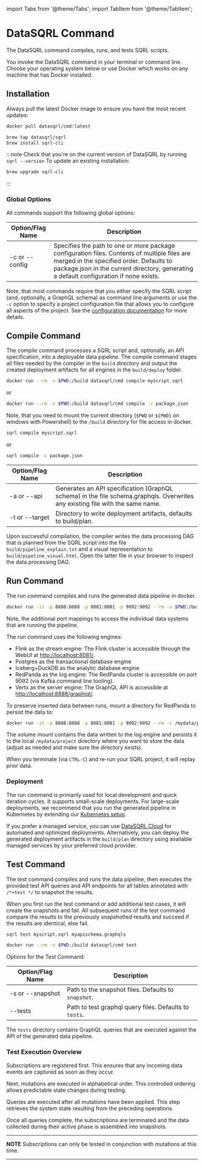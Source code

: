 import Tabs from '@theme/Tabs';
import TabItem from '@theme/TabItem';


# DataSQRL Command

The DataSQRL command compiles, runs, and tests SQRL scripts.

You invoke the DataSQRL command in your terminal or command line. Choose your operating system below or use Docker which works on any machine that has Docker installed.

## Installation

<Tabs groupId="cli">
<TabItem value="Docker" default>
Always pull the latest Docker image to ensure you have the most recent updates:

```bash
docker pull datasqrl/cmd:latest
```

</TabItem>
<TabItem value="Mac">

```bash
brew tap datasqrl/sqrl
brew install sqrl-cli
```

:::note
Check that you're on the current version of DataSQRL by running `sqrl --version`
To update an existing installation:

```bash
brew upgrade sqrl-cli
```
:::

</TabItem>
</Tabs>

### Global Options
All commands support the following global options:

|Option/Flag Name	|Description|
|--------------|---------------|
|-c or --config|	Specifies the path to one or more package configuration files. Contents of multiple files are merged in the specified order. Defaults to package.json in the current directory, generating a default configuration if none exists.|

Note, that most commands require that you either specify the SQRL script (and, optionally, a GraphQL schema) as command line arguments or use the `-c` option to specify a project configuration file that allows you to configure all aspects of the project. See the [configuration documentation](configuration.md) for more details.

## Compile Command

The compile command processes a SQRL script and, optionally, an API specification, into a deployable data pipeline.
The compile command stages all files needed by the compiler in the `build` directory and output the created deployment artifacts for all engines in the `build/deploy` folder.


<Tabs groupId="cli">
<TabItem value="Docker" default>

```bash
docker run --rm -v $PWD:/build datasqrl/cmd compile myscript.sqrl
```
or
```bash
docker run --rm -v $PWD:/build datasqrl/cmd compile -c package.json
```

Note, that you need to mount the current directory (`$PWD` or `${PWD}` on windows with Powershell) to the `/build`
directory for file access in docker.

</TabItem>
<TabItem value="Mac">

```bash
sqrl compile myscript.sqrl
```
or
```bash
sqrl compile -c package.json
```
</TabItem>
</Tabs>

|Option/Flag Name| 	Description                                                                                                                  |
|--------------|-------------------------------------------------------------------------------------------------------------------------------|
|-a or --api	| Generates an API specification (GraphQL schema) in the file schema.graphqls. Overwrites any existing file with the same name. |
|-t or --target	| Directory to write deployment artifacts, defaults to build/plan.                                                              |

Upon successful compilation, the compiler writes the data processing DAG that is planned from the SQRL script into the file `build/pipeline_explain.txt` and a visual representation to `build/pipeline_visual.html`. Open the latter file in your browser to inspect the data processing DAG.


## Run Command

The run command compiles and runs the generated data pipeline in docker.

<Tabs groupId="cli">
<TabItem value="Docker" default>

```bash
docker run -it -p 8888:8888 -p 8081:8081 -p 9092:9092 --rm -v $PWD:/build datasqrl/cmd run myscript.sqrl
```

Note, the additional port mappings to access the individual data systems that are running the pipeline.


</TabItem>
</Tabs>

The run command uses the following engines:
* Flink as the stream engine: The Flink cluster is accessible through the WebUI at [http://localhost:8081/](http://localhost:8081/).
* Postgres as the transactional database engine
* Iceberg+DuckDB as the analytic database engine
* RedPanda as the log engine: The RedPanda cluster is accessible on port 9092 (via Kafka command line tooling).
* Vertx as the server engine: The GraphQL API is accessible at [http://localhost:8888/graphiql/](http://localhost:8888/graphiql/).

To preserve inserted data between runs, mount a directory for RedPanda to persist the data to:

<Tabs groupId="cli">
<TabItem value="Docker" default>

```bash
docker run -it -p 8888:8888 -p 8081:8081 -p 9092:9092 --rm -v /mydata/project:/data/redpanda -v $PWD:/build datasqrl/cmd run myscript.sqrl
```

The volume mount contains the data written to the log engine and persists it to the local `/mydata/project` directory where you want to store the data (adjust as needed and make sure the directory exists).

</TabItem>
</Tabs>

When you terminate (via `CTRL-C`) and re-run your SQRL project, it will replay prior data.


### Deployment 

The run command is primarily used for local development and quick iteration cycles. It supports small-scale deployments.
For large-scale deployments, we recommend that you run the generated pipeline in Kubernetes by extending our [Kubernetes setup](https://github.com/DataSQRL/sqrl-k8s).

If you prefer a managed service, you can use [DataSQRL Cloud](https://www.datasqrl.com/) for automated and optimized deployments. Alternatively, you can deploy the generated deployment artifacts in the `build/plan` directory using available managed services by your preferred cloud provider.

## Test Command

The test command compiles and runs the data pipeline, then executes the provided test API queries and API endpoints for all tables annotated with `/*+test */` to snapshot the results.

When you first run the test command or add additional test cases, it will create the snapshots and fail. All subsequent runs of the test command compare the results to the previously snapshotted results and succeed if the results are identical, else fail.

<Tabs groupId="cli">
<TabItem value="Mac" default>

```bash
sqrl test myscript.sqrl myapischema.graphqls
```

</TabItem>
<TabItem value="Docker">

```bash
docker run --rm -v $PWD:/build datasqrl/cmd test
```
</TabItem>
</Tabs>

Options for the Test Command:

|Option/Flag Name| 	Description                                         |
|--------------|------------------------------------------------------|
|-s or --snapshot| 	Path to the snapshot files. Defaults to `snapshot`. |
|--tests| 	Path to test graphql query files. Defaults to `tests`.      |

The `tests` directory contains GraphQL queries that are executed against the API of the generated data pipeline. 

### Test Execution Overview

Subscriptions are registered first. This ensures that any incoming data events are captured as soon as they occur.

Next, mutations are executed in alphabetical order. This controlled ordering allows predictable state changes during testing.

Queries are executed after all mutations have been applied. This step retrieves the system state resulting from the preceding operations.

Once all queries complete, the subscriptions are terminated and the data collected during their active phase is assembled into snapshots.

---
**NOTE**
Subscriptions can only be tested in conjunction with mutations at this time.

---

<!--

## Login Command

Authenticates a user against the repository. A user needs to be authenticated to access private packages in the repository or to publish a package.

<Tabs groupId="cli">
<TabItem value="Mac" default>

```bash
sqrl login
```

</TabItem>
<TabItem value="Docker">

```bash
docker run --rm -v $PWD:/build datasqrl/cmd login
```
</TabItem>
</Tabs>

-->
